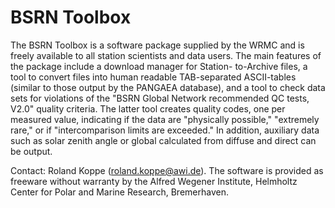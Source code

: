 BSRN Toolbox
============

The BSRN Toolbox is a software package supplied by the WRMC and is freely available to all station scientists and data users. The main features of the package include a download manager for Station- to-Archive files, a tool to convert files into human readable TAB-separated ASCII-tables (similar to those output by the PANGAEA database), and a tool to check data sets for violations of the "BSRN Global Network recommended QC tests, V2.0" quality criteria. The latter tool creates quality codes, one per measured value, indicating if the data are "physically possible," "extremely rare," or if "intercomparison limits are exceeded." In addition, auxiliary data such as solar zenith angle or global calculated from diffuse and direct can be output.

Contact: Roland Koppe (roland.koppe@awi.de). The software is provided as freeware without warranty by the Alfred Wegener Institute, Helmholtz Center for Polar and Marine Research, Bremerhaven.
